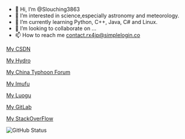 - 👋 Hi, I’m @Slouching3863
- 👀 I’m interested in science,especially astronomy and meteorology.
- 🌱 I’m currently learning Python, C++, Java, C# and Linux.
- 💞️ I’m looking to collaborate on ...
- 📫 How to reach me contact.rx4jp@simplelogin.co

[My CSDN](https://blog.csdn.net/weixin_50038684)

[My Hydro](https://hydro.ac/user/8021)

[My China Typhoon Forum](https://www.tybbs.org.cn/?109888)

[My Imufu](https://bbs.imufu.cn/?350418)

[My Luogu](https://www.luogu.com.cn/user/727453)

[My GitLab](https://gitlab.com/Accustom9023)

[My StackOverFlow](https://stackoverflow.com/users/17522238/enigmatic1185?tab=profile)

![GitHub Status](https://github-readme-stats.vercel.app/api?show_icons=true&username=Slouching3863&theme=dark)

<!---
WowZachWang/WowZachWang is a ✨ special ✨ repository because its `README.md` (this file) appears on your GitHub profile.
You can click the Preview link to take a look at your changes.
--->
